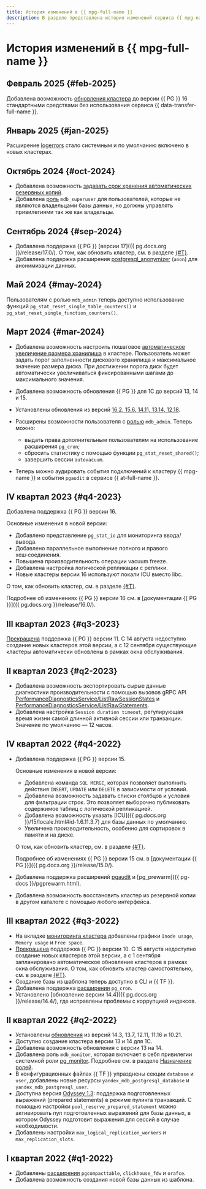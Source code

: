 ```yaml
---
title: История изменений в {{ mpg-full-name }}
description: В разделе представлена история изменений сервиса {{ mpg-name }}.
---
```


# История изменений в {{ mpg-full-name }}

## Февраль 2025 {#feb-2025}

Добавлена возможность [обновления кластера](operations/cluster-version-update.md) до версии {{ PG }} 16 стандартными средствами без использования сервиса {{ data-transfer-full-name }}.

## Январь 2025 {#jan-2025}

Расширение [logerrors](https://github.com/munakoiso/logerrors) стало системным и по умолчанию включено в новых кластерах.

## Октябрь 2024 {#oct-2024}

* Добавлена возможность [задавать срок хранения автоматических резервных копий](operations/cluster-backups.md#set-backup-retain).
* Добавлена [роль](concepts/roles.md) `mdb_superuser` для пользователей, которые не являются владельцами базы данных, но должны управлять привилегиями так же как владельцы.

## Сентябрь 2024 {#sep-2024}

* Добавлена поддержка {{ PG }} [версии 17]({{ pg.docs.org }}/release/17.0/). О том, как обновить кластер, см. в разделе [{#T}](operations/cluster-version-update.md).
* Добавлена поддержка расширения [postgresql_anonymizer](https://gitlab.com/dalibo/postgresql_anonymizer) (`anon`) для анонимизации данных.

## Май 2024 {#may-2024}

Пользователям с ролью `mdb_admin` теперь доступно использование функций `pg_stat_reset_single_table_counters()` и `pg_stat_reset_single_function_counters()`.

## Март 2024 {#mar-2024}

* Добавлена возможность настроить пошаговое [автоматическое увеличение размера хранилища](./operations/storage-space.md#disk-size-autoscale) в кластере. Пользователь может задать порог заполненности дискового хранилища и максимальное значение размера диска. При достижении порога диск будет автоматически увеличиваться фиксированными шагами до максимального значения.
* Добавлена возможность обновления {{ PG }} для 1C до версий 13, 14 и 15.
* Установлены обновления из версий [16.2, 15.6, 14.11, 13.14, 12.18](https://www.postgresql.org/about/news/postgresql-162-156-1411-1314-and-1218-released-2807/).
* Расширены возможности пользователя с [ролью](./concepts/roles.md#mdb-admin) `mdb_admin`. Теперь можно:
  
  * выдать права дополнительным пользователям на использование расширения `pg_cron`;
  * сбросить статистику с помощью функции `pg_stat_reset_shared()`;
  * завершить сессии `autovacuum`.

* Теперь можно аудировать события подключений к кластеру {{ mpg-name }} и события `pgaudit` в сервисе {{ at-full-name }}.

## IV квартал 2023 {#q4-2023}

Добавлена поддержка {{ PG }} версии 16.

Основные изменения в новой версии:

* Добавлено представление `pg_stat_io` для мониторинга ввода/вывода.
* Добавлено параллельное выполнение полного и правого хеш‑соединения.
* Повышена производительность операции vacuum freeze.
* Добавлена настройка логической репликации с реплики.
* Новые кластеры версии 16 используют локали ICU вместо libc.

О том, как обновить кластер, см. в разделе [{#T}](operations/cluster-version-update.md).

Подробнее об изменениях {{ PG }} версии 16 см. в [документации {{ PG }}]({{ pg.docs.org }}/release/16.0/).

## III квартал 2023 {#q3-2023}

[Прекращена](https://www.postgresql.org/about/news/postgresql-154-149-1312-1216-1121-and-postgresql-16-beta-3-released-2689/) поддержка {{ PG }} версии 11. С 14 августа недоступно создание новых кластеров этой версии, а с 12 сентября существующие кластеры автоматически обновлены в рамках окна обслуживания.

## II квартал 2023 {#q2-2023}

* Добавлена возможность экспортировать сырые данные диагностики производительности с помощью вызовов gRPC API [PerformanceDiagnosticsService/ListRawSessionStates](api-ref/grpc/PerformanceDiagnostics/listRawSessionStates.md) и [PerformanceDiagnosticsService/ListRawStatements](api-ref/grpc/PerformanceDiagnostics/listRawStatements.md).
* Добавлена настройка `Session duration timeout`, регулирующая время жизни самой длинной активной сессии или транзакции. Значение по умолчанию — 12 часов.

## IV квартал 2022 {#q4-2022}

* Добавлена поддержка {{ PG }} версии 15.

    Основные изменения в новой версии:

    * Добавлена команда `SQL MERGE`, которая позволяет выполнить действия `INSERT`, `UPDATE` или `DELETE` в зависимости от условий.
    * Добавлена возможность задавать списки столбцов и условия для фильтрации строк. Это позволяет выборочно публиковать содержимое таблиц с логической репликацией.
    * Добавлена возможность указать [ICU]({{ pg.docs.org }}/15/locale.html#id-1.6.11.3.7) для базы данных по умолчанию.
    * Увеличена производительность, особенно для сортировок в памяти и на диске.

    О том, как обновить кластер, см. в разделе [{#T}](operations/cluster-version-update.md).

    Подробнее об изменениях {{ PG }} версии 15 см. в [документации {{ PG }}]({{ pg.docs.org }}/release/15.0/).

* Добавлена поддержка расширений [pgaudit](https://www.pgaudit.org/) и [pg_prewarm]({{ pg-docs }}/pgprewarm.html).
* Добавлена возможность восстановить кластер из резервной копии в другом каталоге с помощью любого интерфейса.

## III квартал 2022 {#q3-2022}

* На вкладке [мониторинга кластера](operations/monitoring.md#monitoring-cluster) добавлены графики `Inode usage`, `Memory usage` и `Free space`.
* [Прекращена](https://www.postgresql.org/about/news/postgresql-143-137-1211-1116-and-1021-released-2449/) поддержка {{ PG }} версии 10. С 15 августа недоступно создание новых кластеров этой версии, а с 1 сентября запланировано автоматическое обновление кластеров в рамках окна обслуживания. О том, как обновить кластер самостоятельно, см. в разделе [{#T}](operations/cluster-version-update.md).
* Создание базы из шаблона теперь доступно в CLI и {{ TF }}.
* Добавлена поддержка [расширения](operations/extensions/pg_cron.md) `pg_cron`.
* Установлено [обновление версии 14.4]({{ pg.docs.org }}/release/14.4/), где исправлены проблемы с коррупцией индексов.

## II квартал 2022 {#q2-2022}

* Установлены [обновления](https://www.postgresql.org/about/news/postgresql-143-137-1211-1116-and-1021-released-2449/) из версий 14.3, 13.7, 12.11, 11.16 и 10.21.
* Доступно создание кластера версии 13 и 14 для 1С.
* Добавлена возможность обновления с версии 13 на 14.
* Добавлена роль `mdb_monitor`, которая включает в себя привилегии системной роли [pg_monitor](https://www.postgresql.org/docs/10/default-roles.html). Подробнее см. в разделе [Назначение ролей](concepts/roles.md#mdb-monitor).
* В конфигурационных файлах {{ TF }} упразднены секции `database` и `user`, добавлены новые ресурсы `yandex_mdb_postgresql_database` и `yandex_mdb_postgresql_user`.
* Доступна версия [Odyssey 1.3](https://www.postgresql.org/about/news/odyssey-13-released-2476/): поддержка подготовленных выражений (prepared statements) в режиме пулинга транзакций. С помощью настройки `pool_reserve_prepared_statement` можно активировать пул подготовленных выражений для базы данных, в котором Odyssey подготовит выражения для сессий в случае необходимости.
* Добавлены настройки `max_logical_replication_workers` и `max_replication_slots`.

## I квартал 2022 {#q1-2022}

* Добавлены [расширения](operations/extensions/cluster-extensions.md) `pgcompacttable`, `clickhouse_fdw` и `orafce`. 
* Добавлена возможность создания новой базы данных из шаблона.
